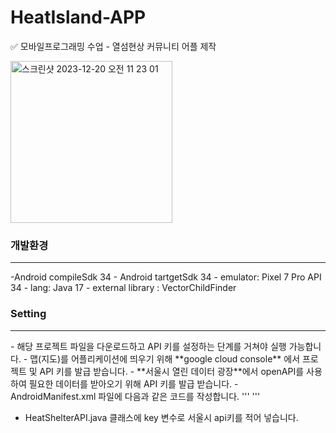 # HeatIsland-APP
✅ 모바일프로그래밍 수업 - 열섬현상 커뮤니티 어플 제작

<img width="259" alt="스크린샷 2023-12-20 오전 11 23 01" src="https://github.com/ffe4el/HeatIsland-APP/assets/93892724/ba8e12d9-2b7c-4fa5-a43d-f2f2c9a12716">

<h3>개발환경</h3>
<hr>
-Android compileSdk 34
- Android tartgetSdk 34
- emulator: Pixel 7 Pro API 34
- lang: Java 17
- external library : VectorChildFinder
<br>

<h3>Setting</h3>
<hr>
- 해당 프로젝트 파일을 다운로드하고 API 키를 설정하는 단계를 거쳐야 실행 가능합니다.
- 맵(지도)를 어플리케이션에 띄우기 위해 **google cloud console** 에서 프로젝트 및 API 키를 발급 받습니다.
- **서울시 열린 데이터 광장**에서 openAPI를 사용하여 필요한 데이터를 받아오기 위해 API 키를 발급 받습니다. 
- AndroidManifest.xml 파일에 다음과 같은 코드를 작성합니다.
''' 
<uses-permission android:name="android.permission.INTERNET" />
<uses-permission android:name="android.permission.ACCESS_FINE_LOCATION" />
<application>
    <!-- ... -->
    <meta-data
        android:name="com.google.android.geo.API_KEY"
        android:value="MY_API_KEY_HERE" />
</application> 
'''

- HeatShelterAPI.java 클래스에 key 변수로 서울시 api키를 적어 넣습니다.

<br><br>




